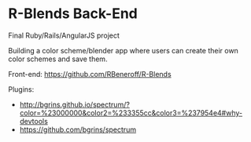 # R-Blends Back-End
Final Ruby/Rails/AngularJS project

Building a color scheme/blender app where users can create their own color schemes and save them.

Front-end: https://github.com/RBeneroff/R-Blends

Plugins:
- http://bgrins.github.io/spectrum/?color=%23000000&color2=%233355cc&color3=%237954e4#why-devtools
- https://github.com/bgrins/spectrum
